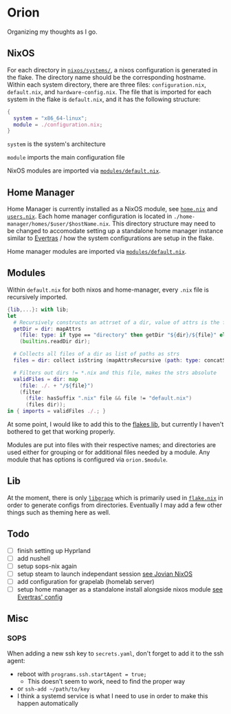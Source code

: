 # Orion

Organizing my thoughts as I go.

## NixOS

For each directory in [`nixos/systems/`](./nixos/systems), a nixos configuration is generated in the flake. The directory name should be the corresponding hostname. Within each system directory, there are three files: `configuration.nix`, `default.nix`, and `hardware-config.nix`. The file that is imported for each system in the flake is `default.nix`, and it has the following structure:

```nix
{
  system = "x86_64-linux";
  module = ./configuration.nix;
}
```

`system` is the system's architecture

`module` imports the main configuration file

NixOS modules are imported via [`modules/default.nix`](./nixos/modules/default.nix).

## Home Manager

Home Manager is currently installed as a NixOS module, see [`home.nix`](./nixos/modules/home.nix) and [`users.nix`](./nixos/modules/users.nix). Each home manager configuration is located in `./home-manager/homes/$user/$hostName.nix`. This directory structure may need to be changed to accomodate setting up a standalone home manager instance similar to [Evertras](https://github.com/Evertras/nix-systems) / how the system configurations are setup in the flake.

Home manager modules are imported via [`modules/default.nix`](./home-manager/modules/default.nix).

## Modules

Within `default.nix` for both nixos and home-manager, every `.nix` file is recursively imported.

```nix
{lib,...}: with lib;
let
  # Recursively constructs an attrset of a dir, value of attrs is the filetype
  getDir = dir: mapAttrs
    (file: type: if type == "directory" then getDir "${dir}/${file}" else type)
    (builtins.readDir dir);

  # Collects all files of a dir as list of paths as strs
  files = dir: collect isString (mapAttrsRecursive (path: type: concatStringsSep "/" path) (getDir dir));

  # Filters out dirs != *.nix and this file, makes the strs absolute
  validFiles = dir: map
    (file: ./. + "/${file}")
    (filter
      (file: hasSuffix ".nix" file && file != "default.nix")
      (files dir));
in { imports = validFiles ./.; }
```

At some point, I would like to add this to the [flakes lib](./lib/grapelib/default.nix), but currently I haven't bothered to get that working properly.

Modules are put into files with their respective names; and directories are used either for grouping or for additional files needed by a module. Any module that has options is configured via `orion.$module`.

## Lib

At the moment, there is only [`libgrape`](./lib/libgrape/default.nix) which is primarily used in [`flake.nix`](./flake.nix) in order to generate configs from directories. Eventually I may add a few other things such as theming here as well.

## Todo

- [ ] finish setting up Hyprland
- [ ] add nushell
- [ ] setup sops-nix again
- [ ] setup steam to launch independant session [see Jovian NixOS](https://github.com/Jovian-Experiments/Jovian-NixOS)
- [ ] add configuration for grapelab (homelab server)
- [ ] setup home manager as a standalone install alongside nixos module [see Evertras' config](https://github.com/Evertras/nix-systems)

## Misc

### SOPS

When adding a new ssh key to `secrets.yaml`, don't forget to add it to the ssh agent:

- reboot with `programs.ssh.startAgent = true;`
    - This doesn't seem to work, need to find the proper way
- or `ssh-add ~/path/to/key`
- I think a systemd service is what I need to use in order to make this happen automatically
